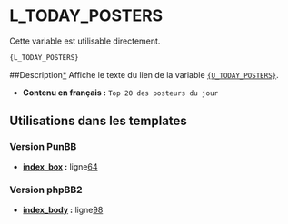 # L_TODAY_POSTERS


Cette variable est utilisable directement.

```html
{L_TODAY_POSTERS}
```

##Description[*](https://fa-tvars.appspot.com/var/L_TODAY_POSTERS)
Affiche le texte du lien de la variable [`{U_TODAY_POSTERS}`](U_TODAY_POSTERS.md#readme).

* __Contenu en français :__  `Top 20 des posteurs du jour`

## Utilisations dans les templates

### Version PunBB
* __[index_box](../tpl/var/punbb/index_box.md#readme) :__ ligne[64](../tpl/src/punbb/index_box.tpl#L64)

### Version phpBB2
* __[index_body](../tpl/var/subsilver/index_body.md#readme) :__ ligne[98](../tpl/src/subsilver/index_body.tpl#L98)